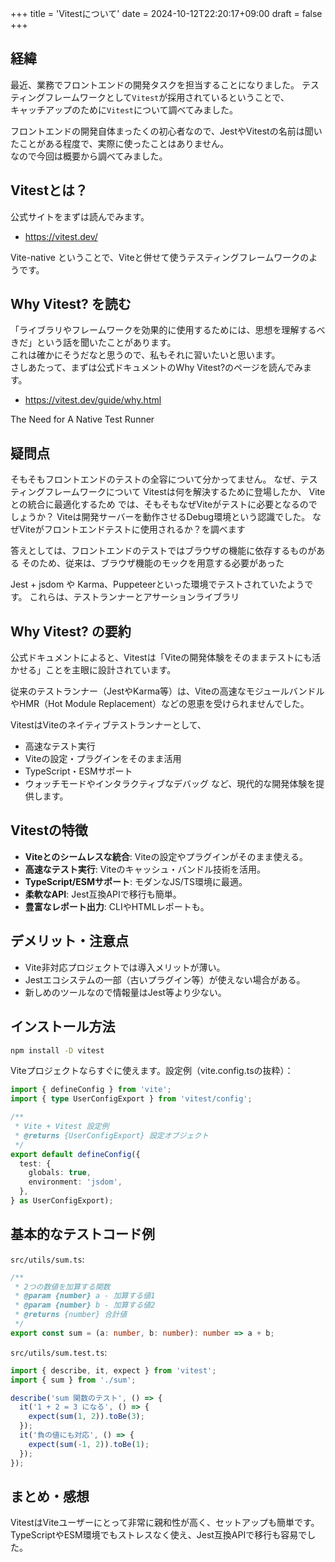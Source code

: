 +++
title = 'Vitestについて'
date = 2024-10-12T22:20:17+09:00
draft = false
+++

## 経緯

最近、業務でフロントエンドの開発タスクを担当することになりました。
テスティングフレームワークとして`Vitest`が採用されているということで、  
キャッチアップのために`Vitest`について調べてみました。  

フロントエンドの開発自体まったくの初心者なので、JestやVitestの名前は聞いたことがある程度で、実際に使ったことはありません。  
なので今回は概要から調べてみました。

## Vitestとは？

公式サイトをまずは読んでみます。

- <https://vitest.dev/>

Vite-native ということで、Viteと併せて使うテスティングフレームワークのようです。

## Why Vitest? を読む

「ライブラリやフレームワークを効果的に使用するためには、思想を理解するべきだ」という話を聞いたことがあります。  
これは確かにそうだなと思うので、私もそれに習いたいと思います。  
さしあたって、まずは公式ドキュメントのWhy Vitest?のページを読んでみます。

- <https://vitest.dev/guide/why.html>

The Need for A Native Test Runner

## 疑問点

そもそもフロントエンドのテストの全容について分かってません。
なぜ、テスティングフレームワークについて
Vitestは何を解決するために登場したか、
Viteとの統合に最適化するため
では、そもそもなぜViteがテストに必要となるのでしょうか？
Viteは開発サーバーを動作させるDebug環境という認識でした。
なぜViteがフロントエンドテストに使用されるか？を調べます

答えとしては、フロントエンドのテストではブラウザの機能に依存するものがある
そのため、従来は、ブラウザ機能のモックを用意する必要があった

Jest + jsdom や Karma、Puppeteerといった環境でテストされていたようです。
これらは、テストランナーとアサーションライブラリ

## Why Vitest? の要約

公式ドキュメントによると、Vitestは「Viteの開発体験をそのままテストにも活かせる」ことを主眼に設計されています。

従来のテストランナー（JestやKarma等）は、Viteの高速なモジュールバンドルやHMR（Hot Module Replacement）などの恩恵を受けられませんでした。

VitestはViteのネイティブテストランナーとして、
- 高速なテスト実行
- Viteの設定・プラグインをそのまま活用
- TypeScript・ESMサポート
- ウォッチモードやインタラクティブなデバッグ
など、現代的な開発体験を提供します。

## Vitestの特徴

- **Viteとのシームレスな統合**: Viteの設定やプラグインがそのまま使える。
- **高速なテスト実行**: Viteのキャッシュ・バンドル技術を活用。
- **TypeScript/ESMサポート**: モダンなJS/TS環境に最適。
- **柔軟なAPI**: Jest互換APIで移行も簡単。
- **豊富なレポート出力**: CLIやHTMLレポートも。

## デメリット・注意点

- Vite非対応プロジェクトでは導入メリットが薄い。
- Jestエコシステムの一部（古いプラグイン等）が使えない場合がある。
- 新しめのツールなので情報量はJest等より少ない。

## インストール方法

```bash
npm install -D vitest
```

Viteプロジェクトならすぐに使えます。設定例（vite.config.tsの抜粋）：

```typescript
import { defineConfig } from 'vite';
import { type UserConfigExport } from 'vitest/config';

/**
 * Vite + Vitest 設定例
 * @returns {UserConfigExport} 設定オブジェクト
 */
export default defineConfig({
  test: {
    globals: true,
    environment: 'jsdom',
  },
} as UserConfigExport);
```

## 基本的なテストコード例

`src/utils/sum.ts`:
```typescript
/**
 * 2つの数値を加算する関数
 * @param {number} a - 加算する値1
 * @param {number} b - 加算する値2
 * @returns {number} 合計値
 */
export const sum = (a: number, b: number): number => a + b;
```

`src/utils/sum.test.ts`:
```typescript
import { describe, it, expect } from 'vitest';
import { sum } from './sum';

describe('sum 関数のテスト', () => {
  it('1 + 2 = 3 になる', () => {
    expect(sum(1, 2)).toBe(3);
  });
  it('負の値にも対応', () => {
    expect(sum(-1, 2)).toBe(1);
  });
});
```

## まとめ・感想

VitestはViteユーザーにとって非常に親和性が高く、セットアップも簡単です。
TypeScriptやESM環境でもストレスなく使え、Jest互換APIで移行も容易でした。
